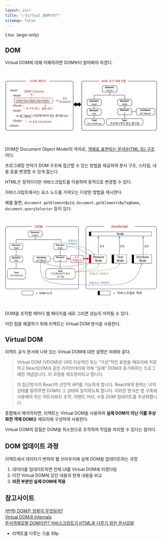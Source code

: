 ```yaml
---
layout: post
title: "✅Virtual DOM이란?"
sitemap: false
---
```


{:toc .large-only}

## DOM

Virtual DOM에 대해 이해하려면 DOM부터 알아봐야 하겠다.

<img src="/assets/img/blog/2021-10-13-DOM_01.jpeg" style="margin:30px 0">

DOM은 Document Object Model의 약자로, <u>객체로 표현되는 문서(HTML 등) 구조</u>이다.

프로그래밍 언어가 DOM 구조에 접근할 수 있는 방법을 제공하여 문서 구조, 스타일, 내용 등을 변경할 수 있게 돕는다.

HTML은 정적이지만 자바스크립트를 이용하여 동적으로 변경할 수 있다.

자바스크립트에서는 요소 노드를 가져오는 다양한 방법을 제시한다.

예를 들면, `document.getElementById`, `document.getElementsByTagName`, `document.querySelector` 등이 있다.

<img src="/assets/img/blog/2021-10-13-DOM_02.jpeg" style="margin:30px 0">

DOM을 조작할 때마다 웹 페이지를 새로 그리면 성능이 저하될 수 있다.

이런 점을 해결하기 위해 리액트는 Virtual DOM 방식을 사용한다.

## Virtual DOM

리액트 공식 문서에 나와 있는 Virtual DOM에 대한 설명은 아래와 같다.

> Virtual DOM (VDOM)은 UI의 이상적인 또는 “가상”적인 표현을 메모리에 저장하고 ReactDOM과 같은 라이브러리에 의해 “실제” DOM과 동기화하는 프로그래밍 개념입니다. 이 과정을 재조정이라고 합니다.

> 이 접근방식이 React의 선언적 API를 가능하게 합니다. React에게 원하는 UI의 상태를 알려주면 DOM이 그 상태와 일치하도록 합니다. 이러한 방식은 앱 구축에 사용해야 하는 어트리뷰트 조작, 이벤트 처리, 수동 DOM 업데이트를 추상화합니다.

종합해서 해석하자면, 리액트는 Virtual DOM을 사용하여 **실제 DOM이 아닌 이를 추상화한 객체 DOM**을 메모리에 구성하여 사용한다.

Virtual DOM의 장점은 DOM을 최소한으로 조작하여 작업을 처리할 수 있다는 점이다.

## DOM 업데이트 과정

리액트에서 데이터가 변하여 웹 브라우저에 실제 DOM을 업데이트하는 과정

1. 데이터를 업데이트하면 전체 UI를 Virtual DOM에 리렌더링
1. 이전 Virtual DOM에 있던 내용과 현재 내용을 비교
1. **바뀐 부분만 실제 DOM에 적용**

## 참고사이트

[(번역) DOM은 정확히 무엇일까?](https://wit.nts-corp.com/2019/02/14/5522)<br/>
[Virtual DOM과 Internals](https://ko.reactjs.org/docs/faq-internals.html)<br/>
[문서객체모델 DOM이란? 자바스크립트가 HTML을 다루기 위한 문서모델](https://oursmalljoy.com/%EB%AC%B8%EC%84%9C%EA%B0%9D%EC%B2%B4%EB%AA%A8%EB%8D%B8-dom%EC%9D%80-%EB%AC%B4%EC%97%87%EC%9D%B4%EA%B3%A0-%ED%95%84%EC%9A%94%ED%95%9C-%EC%9D%B4%EC%9C%A0/)

- 리액트를 다루는 기술 39p

